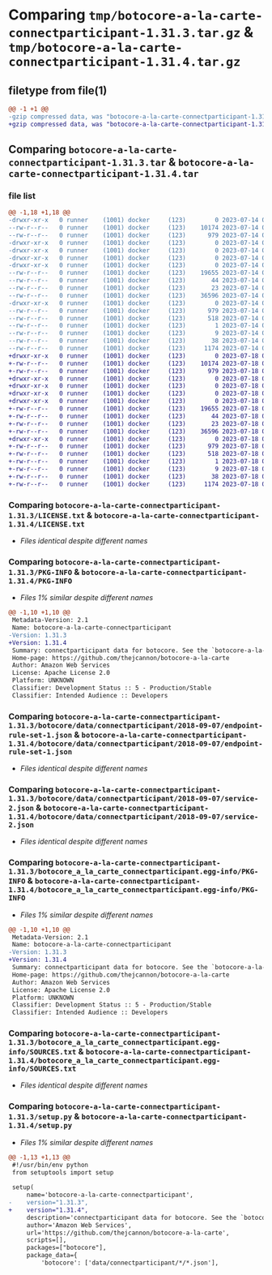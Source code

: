 # Comparing `tmp/botocore-a-la-carte-connectparticipant-1.31.3.tar.gz` & `tmp/botocore-a-la-carte-connectparticipant-1.31.4.tar.gz`

## filetype from file(1)

```diff
@@ -1 +1 @@
-gzip compressed data, was "botocore-a-la-carte-connectparticipant-1.31.3.tar", last modified: Fri Jul 14 01:46:02 2023, max compression
+gzip compressed data, was "botocore-a-la-carte-connectparticipant-1.31.4.tar", last modified: Tue Jul 18 01:55:04 2023, max compression
```

## Comparing `botocore-a-la-carte-connectparticipant-1.31.3.tar` & `botocore-a-la-carte-connectparticipant-1.31.4.tar`

### file list

```diff
@@ -1,18 +1,18 @@
-drwxr-xr-x   0 runner    (1001) docker     (123)        0 2023-07-14 01:46:02.314576 botocore-a-la-carte-connectparticipant-1.31.3/
--rw-r--r--   0 runner    (1001) docker     (123)    10174 2023-07-14 01:46:02.000000 botocore-a-la-carte-connectparticipant-1.31.3/LICENSE.txt
--rw-r--r--   0 runner    (1001) docker     (123)      979 2023-07-14 01:46:02.314576 botocore-a-la-carte-connectparticipant-1.31.3/PKG-INFO
-drwxr-xr-x   0 runner    (1001) docker     (123)        0 2023-07-14 01:46:02.310576 botocore-a-la-carte-connectparticipant-1.31.3/botocore/
-drwxr-xr-x   0 runner    (1001) docker     (123)        0 2023-07-14 01:46:02.310576 botocore-a-la-carte-connectparticipant-1.31.3/botocore/data/
-drwxr-xr-x   0 runner    (1001) docker     (123)        0 2023-07-14 01:46:02.310576 botocore-a-la-carte-connectparticipant-1.31.3/botocore/data/connectparticipant/
-drwxr-xr-x   0 runner    (1001) docker     (123)        0 2023-07-14 01:46:02.314576 botocore-a-la-carte-connectparticipant-1.31.3/botocore/data/connectparticipant/2018-09-07/
--rw-r--r--   0 runner    (1001) docker     (123)    19655 2023-07-14 01:45:45.000000 botocore-a-la-carte-connectparticipant-1.31.3/botocore/data/connectparticipant/2018-09-07/endpoint-rule-set-1.json
--rw-r--r--   0 runner    (1001) docker     (123)       44 2023-07-14 01:45:45.000000 botocore-a-la-carte-connectparticipant-1.31.3/botocore/data/connectparticipant/2018-09-07/examples-1.json
--rw-r--r--   0 runner    (1001) docker     (123)       23 2023-07-14 01:45:45.000000 botocore-a-la-carte-connectparticipant-1.31.3/botocore/data/connectparticipant/2018-09-07/paginators-1.json
--rw-r--r--   0 runner    (1001) docker     (123)    36596 2023-07-14 01:45:45.000000 botocore-a-la-carte-connectparticipant-1.31.3/botocore/data/connectparticipant/2018-09-07/service-2.json
-drwxr-xr-x   0 runner    (1001) docker     (123)        0 2023-07-14 01:46:02.314576 botocore-a-la-carte-connectparticipant-1.31.3/botocore_a_la_carte_connectparticipant.egg-info/
--rw-r--r--   0 runner    (1001) docker     (123)      979 2023-07-14 01:46:02.000000 botocore-a-la-carte-connectparticipant-1.31.3/botocore_a_la_carte_connectparticipant.egg-info/PKG-INFO
--rw-r--r--   0 runner    (1001) docker     (123)      518 2023-07-14 01:46:02.000000 botocore-a-la-carte-connectparticipant-1.31.3/botocore_a_la_carte_connectparticipant.egg-info/SOURCES.txt
--rw-r--r--   0 runner    (1001) docker     (123)        1 2023-07-14 01:46:02.000000 botocore-a-la-carte-connectparticipant-1.31.3/botocore_a_la_carte_connectparticipant.egg-info/dependency_links.txt
--rw-r--r--   0 runner    (1001) docker     (123)        9 2023-07-14 01:46:02.000000 botocore-a-la-carte-connectparticipant-1.31.3/botocore_a_la_carte_connectparticipant.egg-info/top_level.txt
--rw-r--r--   0 runner    (1001) docker     (123)       38 2023-07-14 01:46:02.314576 botocore-a-la-carte-connectparticipant-1.31.3/setup.cfg
--rw-r--r--   0 runner    (1001) docker     (123)     1174 2023-07-14 01:46:02.000000 botocore-a-la-carte-connectparticipant-1.31.3/setup.py
+drwxr-xr-x   0 runner    (1001) docker     (123)        0 2023-07-18 01:55:04.172197 botocore-a-la-carte-connectparticipant-1.31.4/
+-rw-r--r--   0 runner    (1001) docker     (123)    10174 2023-07-18 01:55:03.000000 botocore-a-la-carte-connectparticipant-1.31.4/LICENSE.txt
+-rw-r--r--   0 runner    (1001) docker     (123)      979 2023-07-18 01:55:04.172197 botocore-a-la-carte-connectparticipant-1.31.4/PKG-INFO
+drwxr-xr-x   0 runner    (1001) docker     (123)        0 2023-07-18 01:55:04.172197 botocore-a-la-carte-connectparticipant-1.31.4/botocore/
+drwxr-xr-x   0 runner    (1001) docker     (123)        0 2023-07-18 01:55:04.172197 botocore-a-la-carte-connectparticipant-1.31.4/botocore/data/
+drwxr-xr-x   0 runner    (1001) docker     (123)        0 2023-07-18 01:55:04.172197 botocore-a-la-carte-connectparticipant-1.31.4/botocore/data/connectparticipant/
+drwxr-xr-x   0 runner    (1001) docker     (123)        0 2023-07-18 01:55:04.172197 botocore-a-la-carte-connectparticipant-1.31.4/botocore/data/connectparticipant/2018-09-07/
+-rw-r--r--   0 runner    (1001) docker     (123)    19655 2023-07-18 01:54:50.000000 botocore-a-la-carte-connectparticipant-1.31.4/botocore/data/connectparticipant/2018-09-07/endpoint-rule-set-1.json
+-rw-r--r--   0 runner    (1001) docker     (123)       44 2023-07-18 01:54:50.000000 botocore-a-la-carte-connectparticipant-1.31.4/botocore/data/connectparticipant/2018-09-07/examples-1.json
+-rw-r--r--   0 runner    (1001) docker     (123)       23 2023-07-18 01:54:50.000000 botocore-a-la-carte-connectparticipant-1.31.4/botocore/data/connectparticipant/2018-09-07/paginators-1.json
+-rw-r--r--   0 runner    (1001) docker     (123)    36596 2023-07-18 01:54:50.000000 botocore-a-la-carte-connectparticipant-1.31.4/botocore/data/connectparticipant/2018-09-07/service-2.json
+drwxr-xr-x   0 runner    (1001) docker     (123)        0 2023-07-18 01:55:04.172197 botocore-a-la-carte-connectparticipant-1.31.4/botocore_a_la_carte_connectparticipant.egg-info/
+-rw-r--r--   0 runner    (1001) docker     (123)      979 2023-07-18 01:55:04.000000 botocore-a-la-carte-connectparticipant-1.31.4/botocore_a_la_carte_connectparticipant.egg-info/PKG-INFO
+-rw-r--r--   0 runner    (1001) docker     (123)      518 2023-07-18 01:55:04.000000 botocore-a-la-carte-connectparticipant-1.31.4/botocore_a_la_carte_connectparticipant.egg-info/SOURCES.txt
+-rw-r--r--   0 runner    (1001) docker     (123)        1 2023-07-18 01:55:04.000000 botocore-a-la-carte-connectparticipant-1.31.4/botocore_a_la_carte_connectparticipant.egg-info/dependency_links.txt
+-rw-r--r--   0 runner    (1001) docker     (123)        9 2023-07-18 01:55:04.000000 botocore-a-la-carte-connectparticipant-1.31.4/botocore_a_la_carte_connectparticipant.egg-info/top_level.txt
+-rw-r--r--   0 runner    (1001) docker     (123)       38 2023-07-18 01:55:04.172197 botocore-a-la-carte-connectparticipant-1.31.4/setup.cfg
+-rw-r--r--   0 runner    (1001) docker     (123)     1174 2023-07-18 01:55:03.000000 botocore-a-la-carte-connectparticipant-1.31.4/setup.py
```

### Comparing `botocore-a-la-carte-connectparticipant-1.31.3/LICENSE.txt` & `botocore-a-la-carte-connectparticipant-1.31.4/LICENSE.txt`

 * *Files identical despite different names*

### Comparing `botocore-a-la-carte-connectparticipant-1.31.3/PKG-INFO` & `botocore-a-la-carte-connectparticipant-1.31.4/PKG-INFO`

 * *Files 1% similar despite different names*

```diff
@@ -1,10 +1,10 @@
 Metadata-Version: 2.1
 Name: botocore-a-la-carte-connectparticipant
-Version: 1.31.3
+Version: 1.31.4
 Summary: connectparticipant data for botocore. See the `botocore-a-la-carte` package for more info.
 Home-page: https://github.com/thejcannon/botocore-a-la-carte
 Author: Amazon Web Services
 License: Apache License 2.0
 Platform: UNKNOWN
 Classifier: Development Status :: 5 - Production/Stable
 Classifier: Intended Audience :: Developers
```

### Comparing `botocore-a-la-carte-connectparticipant-1.31.3/botocore/data/connectparticipant/2018-09-07/endpoint-rule-set-1.json` & `botocore-a-la-carte-connectparticipant-1.31.4/botocore/data/connectparticipant/2018-09-07/endpoint-rule-set-1.json`

 * *Files identical despite different names*

### Comparing `botocore-a-la-carte-connectparticipant-1.31.3/botocore/data/connectparticipant/2018-09-07/service-2.json` & `botocore-a-la-carte-connectparticipant-1.31.4/botocore/data/connectparticipant/2018-09-07/service-2.json`

 * *Files identical despite different names*

### Comparing `botocore-a-la-carte-connectparticipant-1.31.3/botocore_a_la_carte_connectparticipant.egg-info/PKG-INFO` & `botocore-a-la-carte-connectparticipant-1.31.4/botocore_a_la_carte_connectparticipant.egg-info/PKG-INFO`

 * *Files 1% similar despite different names*

```diff
@@ -1,10 +1,10 @@
 Metadata-Version: 2.1
 Name: botocore-a-la-carte-connectparticipant
-Version: 1.31.3
+Version: 1.31.4
 Summary: connectparticipant data for botocore. See the `botocore-a-la-carte` package for more info.
 Home-page: https://github.com/thejcannon/botocore-a-la-carte
 Author: Amazon Web Services
 License: Apache License 2.0
 Platform: UNKNOWN
 Classifier: Development Status :: 5 - Production/Stable
 Classifier: Intended Audience :: Developers
```

### Comparing `botocore-a-la-carte-connectparticipant-1.31.3/botocore_a_la_carte_connectparticipant.egg-info/SOURCES.txt` & `botocore-a-la-carte-connectparticipant-1.31.4/botocore_a_la_carte_connectparticipant.egg-info/SOURCES.txt`

 * *Files identical despite different names*

### Comparing `botocore-a-la-carte-connectparticipant-1.31.3/setup.py` & `botocore-a-la-carte-connectparticipant-1.31.4/setup.py`

 * *Files 1% similar despite different names*

```diff
@@ -1,13 +1,13 @@
 #!/usr/bin/env python
 from setuptools import setup
 
 setup(
     name='botocore-a-la-carte-connectparticipant',
-    version="1.31.3",
+    version="1.31.4",
     description='connectparticipant data for botocore. See the `botocore-a-la-carte` package for more info.',
     author='Amazon Web Services',
     url='https://github.com/thejcannon/botocore-a-la-carte',
     scripts=[],
     packages=["botocore"],
     package_data={
         'botocore': ['data/connectparticipant/*/*.json'],
```


